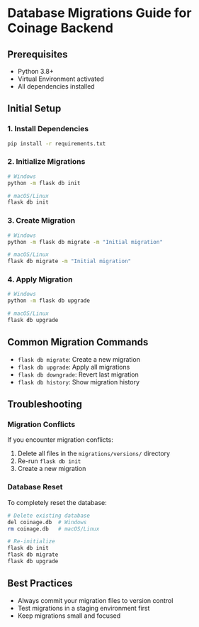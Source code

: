 # Database Migrations Guide for Coinage Backend

## Prerequisites
- Python 3.8+
- Virtual Environment activated
- All dependencies installed

## Initial Setup

### 1. Install Dependencies
```bash
pip install -r requirements.txt
```

### 2. Initialize Migrations
```bash
# Windows
python -m flask db init

# macOS/Linux
flask db init
```

### 3. Create Migration
```bash
# Windows
python -m flask db migrate -m "Initial migration"

# macOS/Linux
flask db migrate -m "Initial migration"
```

### 4. Apply Migration
```bash
# Windows
python -m flask db upgrade

# macOS/Linux
flask db upgrade
```

## Common Migration Commands

- `flask db migrate`: Create a new migration
- `flask db upgrade`: Apply all migrations
- `flask db downgrade`: Revert last migration
- `flask db history`: Show migration history

## Troubleshooting

### Migration Conflicts
If you encounter migration conflicts:
1. Delete all files in the `migrations/versions/` directory
2. Re-run `flask db init`
3. Create a new migration

### Database Reset
To completely reset the database:
```bash
# Delete existing database
del coinage.db  # Windows
rm coinage.db   # macOS/Linux

# Re-initialize
flask db init
flask db migrate
flask db upgrade
```

## Best Practices
- Always commit your migration files to version control
- Test migrations in a staging environment first
- Keep migrations small and focused
